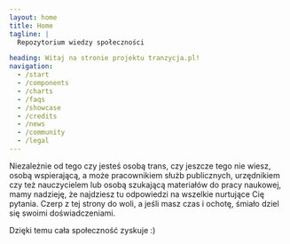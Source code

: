 ```yaml
---
layout: home
title: Home
tagline: |
  Repozytorium wiedzy społeczności

heading: Witaj na stronie projektu tranzycja.pl!
navigation:
  - /start
  - /components
  - /charts
  - /faqs
  - /showcase
  - /credits
  - /news
  - /community
  - /legal
---
```


Niezależnie od tego czy jesteś osobą trans, czy jeszcze tego nie wiesz, osobą wspierającą, a może pracownikiem służb publicznych, urzędnikiem czy też nauczycielem lub osobą szukającą materiałów do pracy naukowej, mamy nadzieję, że najdziesz tu odpowiedzi na wszelkie nurtujące Cię pytania. Czerp z tej strony do woli, a jeśli masz czas i ochotę, śmiało dziel się swoimi doświadczeniami.

Dzięki temu cała społeczność zyskuje :)
